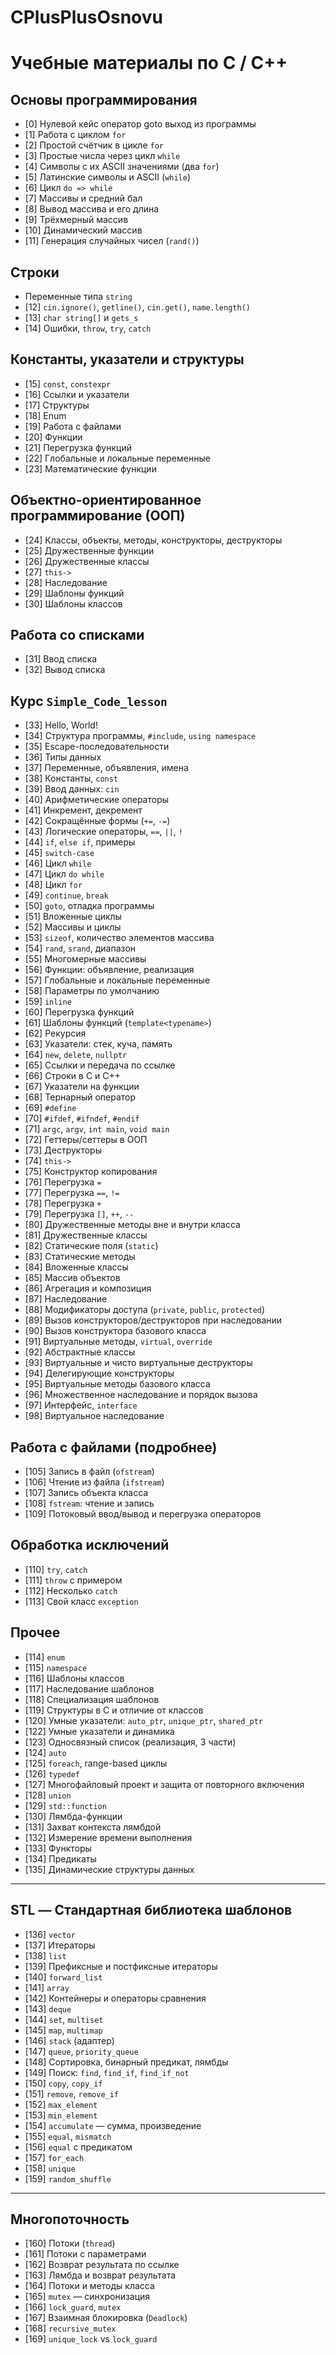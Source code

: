 # СPlusPlusOsnovu
# Учебные материалы по C / C++

## Основы программирования

- [0] Нулевой кейс оператор goto выход из программы
- [1] Работа с циклом `for`
- [2] Простой счётчик в цикле `for`
- [3] Простые числа через цикл `while`
- [4] Символы с их ASCII значениями (два `for`)
- [5] Латинские символы и ASCII (`while`)
- [6] Цикл `do => while`
- [7] Массивы и средний бал
- [8] Вывод массива и его длина
- [9] Трёхмерный массив
- [10] Динамический массив
- [11] Генерация случайных чисел (`rand()`)

## Строки

- Переменные типа `string`
- [12] `cin.ignore()`, `getline()`, `cin.get()`, `name.length()`
- [13] `char string[]` и `gets_s`
- [14] Ошибки, `throw`, `try`, `catch`

## Константы, указатели и структуры

- [15] `const`, `constexpr`
- [16] Ссылки и указатели
- [17] Структуры
- [18] Enum
- [19] Работа с файлами
- [20] Функции
- [21] Перегрузка функций
- [22] Глобальные и локальные переменные
- [23] Математические функции

## Объектно-ориентированное программирование (ООП)

- [24] Классы, объекты, методы, конструкторы, деструкторы
- [25] Дружественные функции
- [26] Дружественные классы
- [27] `this->`
- [28] Наследование
- [29] Шаблоны функций
- [30] Шаблоны классов

## Работа со списками

- [31] Ввод списка
- [32] Вывод списка

## Курс `Simple_Code_lesson`

- [33] Hello, World!
- [34] Структура программы, `#include`, `using namespace`
- [35] Escape-последовательности
- [36] Типы данных
- [37] Переменные, объявления, имена
- [38] Константы, `const`
- [39] Ввод данных: `cin`
- [40] Арифметические операторы
- [41] Инкремент, декремент
- [42] Сокращённые формы (`+=`, `-=`)
- [43] Логические операторы, `==`, `||`, `!`
- [44] `if`, `else if`, примеры
- [45] `switch-case`
- [46] Цикл `while`
- [47] Цикл `do while`
- [48] Цикл `for`
- [49] `continue`, `break`
- [50] `goto`, отладка программы
- [51] Вложенные циклы
- [52] Массивы и циклы
- [53] `sizeof`, количество элементов массива
- [54] `rand`, `srand`, диапазон
- [55] Многомерные массивы
- [56] Функции: объявление, реализация
- [57] Глобальные и локальные переменные
- [58] Параметры по умолчанию
- [59] `inline`
- [60] Перегрузка функций
- [61] Шаблоны функций (`template<typename>`)
- [62] Рекурсия
- [63] Указатели: стек, куча, память
- [64] `new`, `delete`, `nullptr`
- [65] Ссылки и передача по ссылке
- [66] Строки в C и C++
- [67] Указатели на функции
- [68] Тернарный оператор
- [69] `#define`
- [70] `#ifdef`, `#ifndef`, `#endif`
- [71] `argc`, `argv`, `int main`, `void main`
- [72] Геттеры/сеттеры в ООП
- [73] Деструкторы
- [74] `this->`
- [75] Конструктор копирования
- [76] Перегрузка `=`
- [77] Перегрузка `==`, `!=`
- [78] Перегрузка `+`
- [79] Перегрузка `[]`, `++`, `--`
- [80] Дружественные методы вне и внутри класса
- [81] Дружественные классы
- [82] Статические поля (`static`)
- [83] Статические методы
- [84] Вложенные классы
- [85] Массив объектов
- [86] Агрегация и композиция
- [87] Наследование
- [88] Модификаторы доступа (`private`, `public`, `protected`)
- [89] Вызов конструкторов/деструкторов при наследовании
- [90] Вызов конструктора базового класса
- [91] Виртуальные методы, `virtual`, `override`
- [92] Абстрактные классы
- [93] Виртуальные и чисто виртуальные деструкторы
- [94] Делегирующие конструкторы
- [95] Виртуальные методы базового класса
- [96] Множественное наследование и порядок вызова
- [97] Интерфейс, `interface`
- [98] Виртуальное наследование

## Работа с файлами (подробнее)

- [105] Запись в файл (`ofstream`)
- [106] Чтение из файла (`ifstream`)
- [107] Запись объекта класса
- [108] `fstream`: чтение и запись
- [109] Потоковый ввод/вывод и перегрузка операторов

## Обработка исключений

- [110] `try`, `catch`
- [111] `throw` с примером
- [112] Несколько `catch`
- [113] Свой класс `exception`

## Прочее

- [114] `enum`
- [115] `namespace`
- [116] Шаблоны классов
- [117] Наследование шаблонов
- [118] Специализация шаблонов
- [119] Структуры в C и отличие от классов
- [120] Умные указатели: `auto_ptr`, `unique_ptr`, `shared_ptr`
- [122] Умные указатели и динамика
- [123] Односвязный список (реализация, 3 части)
- [124] `auto`
- [125] `foreach`, range-based циклы
- [126] `typedef`
- [127] Многофайловый проект и защита от повторного включения
- [128] `union`
- [129] `std::function`
- [130] Лямбда-функции
- [131] Захват контекста лямбдой
- [132] Измерение времени выполнения
- [133] Функторы
- [134] Предикаты
- [135] Динамические структуры данных

---

## STL — Стандартная библиотека шаблонов

- [136] `vector`
- [137] Итераторы
- [138] `list`
- [139] Префиксные и постфиксные итераторы
- [140] `forward_list`
- [141] `array`
- [142] Контейнеры и операторы сравнения
- [143] `deque`
- [144] `set`, `multiset`
- [145] `map`, `multimap`
- [146] `stack` (адаптер)
- [147] `queue`, `priority_queue`
- [148] Сортировка, бинарный предикат, лямбды
- [149] Поиск: `find`, `find_if`, `find_if_not`
- [150] `copy`, `copy_if`
- [151] `remove`, `remove_if`
- [152] `max_element`
- [153] `min_element`
- [154] `accumulate` — сумма, произведение
- [155] `equal`, `mismatch`
- [156] `equal` с предикатом
- [157] `for_each`
- [158] `unique`
- [159] `random_shuffle`

---

## Многопоточность

- [160] Потоки (`thread`)
- [161] Потоки с параметрами
- [162] Возврат результата по ссылке
- [163] Лямбда и возврат результата
- [164] Потоки и методы класса
- [165] `mutex` — синхронизация
- [166] `lock_guard`, `mutex`
- [167] Взаимная блокировка (`Deadlock`)
- [168] `recursive_mutex`
- [169] `unique_lock` vs `lock_guard`
